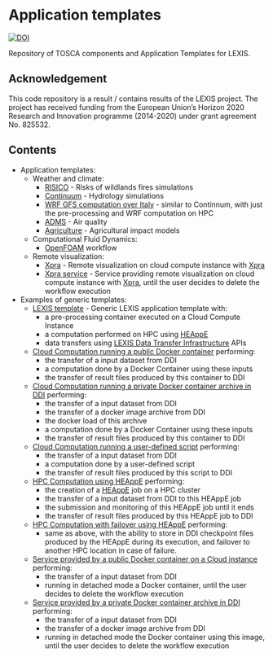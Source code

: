 # Application templates

<a href="https://doi.org/10.5281/zenodo.6080490"><img src="https://zenodo.org/badge/DOI/10.5281/zenodo.6080490.svg" alt="DOI"></a>

Repository of TOSCA components and Application Templates for LEXIS.

## Acknowledgement
This code repository is a result / contains results of the LEXIS project. The project has received funding from the European Union’s Horizon 2020 Research and Innovation programme (2014-2020) under grant agreement No. 825532.

## Contents
* Application templates:
  * Weather and climate:
    * [RISICO](weather-climate/applications/risico/) - Risks of wildlands fires simulations
    * [Continuum](weather-climate/applications/continuum/) - Hydrology simulations
    * [WRF GFS computation over Italy](weather-climate/applications/italy_wrf_gfs/) - similar to Continnum, with just the pre-processing and WRF computation on HPC
    * [ADMS](weather-climate/applications/adms/) - Air quality
    * [Agriculture](weather-climate/applications/agriculture/) - Agricultural impact models
  * Computational Fluid Dynamics:
    * [OpenFOAM](computational-fluid-dynamics/applications/openfoam) workflow
  * Remote visualization:
    * [Xpra](visualization/applications/xpra) - Remote visualization on cloud compute instance with [Xpra](https://xpra.org/)
    * [Xpra service](visualization/applications/service_xpra) - Service providing remote visualization on cloud compute instance with [Xpra](https://xpra.org/), until the user decides to delete the workflow execution
* Examples of generic templates:
  * [LEXIS template](examples/applications/cloudHPCComputation/) - Generic LEXIS application template with:
    * a pre-processing container executed on a Cloud Compute Instance
    * a computation performed on HPC using [HEAppE](https://heappe.eu)
    * data transfers using [LEXIS Data Transfer Infrastructure](https://lexis-project.eu/web/lexis-platform/data-management-layer/) APIs
  * [Cloud Computation running a public Docker container](examples/applications/cloudComputationPublicContainer/) performing:
    * the transfer of a input dataset from DDI
    * a computation done by a Docker Container using these inputs
    * the transfer of result files produced by this container to DDI
  * [Cloud Computation running a private Docker container archive in DDI](examples/applications/cloudComputationPrivateContainer/) performing:
    * the transfer of a input dataset from DDI
    * the transfer of a docker image archive from DDI
    * the docker load of this archive
    * a computation done by a Docker Container using these inputs
    * the transfer of result files produced by this container to DDI
  * [Cloud Computation running a user-defined script](examples/applications/cloudComputation/) performing:
    * the transfer of a input dataset from DDI
    * a computation done by a user-defined script
    * the transfer of result files produced by this script to DDI
  * [HPC Computation using HEAppE](examples/applications/hpcComputation/) performing:
    * the creation of a [HEAppE](https://heappe.eu) job on a HPC cluster
    * the transfer of a input dataset from DDI to this HEAppE job
    * the submission and monitoring of this HEAppE job until it ends
    * the transfer of result files produced by this HEAppE job to DDI
  * [HPC Computation with failover using HEAppE](examples/applications/hpcComputationFailover/) performing:
    * same as above, with the ability to store in DDI checkpoint files produced by the HEAppE during its execution, and failover to another HPC location in case of failure.
  * [Service provided by a public Docker container on a Cloud instance](examples/applications/cloudServicePublicContainer/) performing:
    * the transfer of a input dataset from DDI
    * running in detached mode a Docker container, until the user decides to delete the workflow execution
  * [Service provided by a private Docker container archive in DDI](examples/applications/cloudServicePrivateContainer/) performing:
    * the transfer of a input dataset from DDI
    * the transfer of a docker image archive from DDI
    * running in detached mode the Docker container using this image, until the user decides to delete the workflow execution
